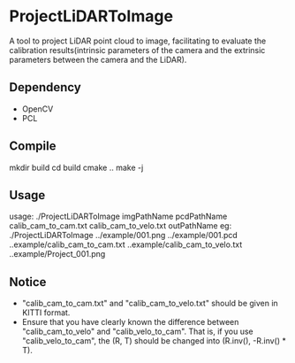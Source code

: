 # ProjectLiDARToImage
A tool to project LiDAR point cloud to image, facilitating to evaluate the calibration results(intrinsic parameters of the camera and the extrinsic parameters between the camera and the LiDAR). 

## Dependency
- OpenCV
- PCL

## Compile
mkdir build
cd build
cmake ..
make -j

## Usage
usage: ./ProjectLiDARToImage imgPathName pcdPathName calib_cam_to_cam.txt calib_cam_to_velo.txt outPathName
eg:  ./ProjectLiDARToImage ../example/001.png ../example/001.pcd ..example/calib_cam_to_cam.txt ..example/calib_cam_to_velo.txt ..example/Project_001.png

## Notice
- "calib_cam_to_cam.txt" and "calib_cam_to_velo.txt" should be given in KITTI format.
- Ensure that you have clearly known the difference between "calib_cam_to_velo" and "calib_velo_to_cam". That is, if you use "calib_velo_to_cam", the (R, T) should be changed into (R.inv(), -R.inv() * T).


